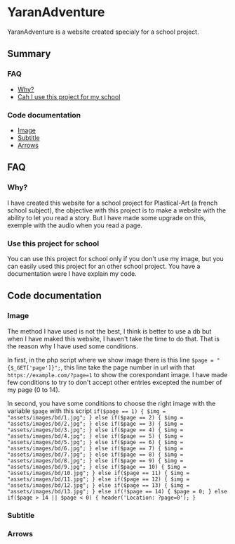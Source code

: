 # YaranAdventure
YaranAdventure is a website created specialy for a school project.

## Summary
### FAQ
- [Why?](#why?)
- [Cah I use this project for my school](#use-this-project-for-school)

### Code documentation
- [Image](#image)
- [Subtitle](#subtitle)
- [Arrows](#arrows)



## FAQ
### Why?
I have created this website for a school project for Plastical-Art (a french school subject), the objective with this project is to make a website with the ability to let you read a story.
But I have made some upgrade on this, exemple with the audio when you read a page.

### Use this project for school
You can use this project for school only if you don't use my image, but you can easily used this project for an other school project.
You have a documentation were I have explain my code.



## Code documentation
### Image
The method I have used is not the best, I think is better to use a db but when I have maked this website, I haven't take the time to do that.
That is the reason why I have used some conditions.

In first, in the php script where we show image there is this line `$page = "{$_GET['page']}";`, this line take the page number in url with that `https://example.com/?page=1` to show the corespondant image.
I have made few conditions to try to don't accept other entries excepted the number of my page (0 to 14).

In second, you have some conditions to choose the right image with the variable `$page` with this script 
`if($page == 1) {
    $img = "assets/images/bd/1.jpg";
} else if($page == 2) {
    $img = "assets/images/bd/2.jpg";
} else if($page == 3) {
    $img = "assets/images/bd/3.jpg";
} else if($page == 4) {
    $img = "assets/images/bd/4.jpg";
} else if($page == 5) {
    $img = "assets/images/bd/5.jpg";
} else if($page == 6) {
    $img = "assets/images/bd/6.jpg";
} else if($page == 7) {
    $img = "assets/images/bd/7.jpg";
} else if($page == 8) {
    $img = "assets/images/bd/8.jpg";
} else if($page == 9) {
    $img = "assets/images/bd/9.jpg";
} else if($page == 10) {
    $img = "assets/images/bd/10.jpg";
} else if($page == 11) {
    $img = "assets/images/bd/11.jpg";
} else if($page == 12) {
    $img = "assets/images/bd/12.jpg";
} else if($page == 13) {
    $img = "assets/images/bd/13.jpg";
} else if(!$page == 14) {
    $page = 0;
} else if($page > 14 || $page < 0) {
    header('Location: ?page=0');
    }`

### Subtitle


### Arrows
